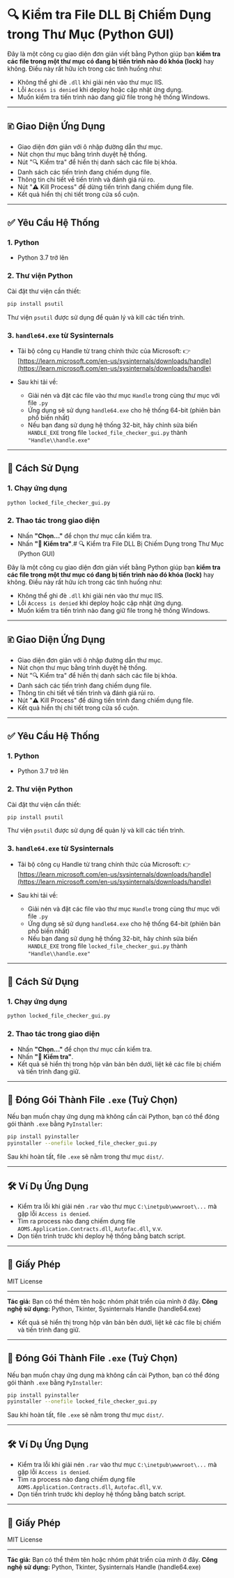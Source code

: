 # 🔍 Kiểm tra File DLL Bị Chiếm Dụng trong Thư Mục (Python GUI)

Đây là một công cụ giao diện đơn giản viết bằng Python giúp bạn **kiểm tra các file trong một thư mục có đang bị tiến trình nào đó khóa (lock)** hay không. Điều này rất hữu ích trong các tình huống như:

* Không thể ghi đè `.dll` khi giải nén vào thư mục IIS.
* Lỗi `Access is denied` khi deploy hoặc cập nhật ứng dụng.
* Muốn kiểm tra tiến trình nào đang giữ file trong hệ thống Windows.

---

## 🗈️ Giao Diện Ứng Dụng

* Giao diện đơn giản với ô nhập đường dẫn thư mục.
* Nút chọn thư mục bằng trình duyệt hệ thống.
* Nút "🔍 Kiểm tra" để hiển thị danh sách các file bị khóa.
* Danh sách các tiến trình đang chiếm dụng file.
* Thông tin chi tiết về tiến trình và đánh giá rủi ro.
* Nút "⚠️ Kill Process" để dừng tiến trình đang chiếm dụng file.
* Kết quả hiển thị chi tiết trong cửa sổ cuộn.

---

## ✅ Yêu Cầu Hệ Thống

### 1. Python

* Python 3.7 trở lên

### 2. Thư viện Python

Cài đặt thư viện cần thiết:

```bash
pip install psutil
```

Thư viện `psutil` được sử dụng để quản lý và kill các tiến trình.

### 3. `handle64.exe` từ Sysinternals

* Tải bộ công cụ Handle từ trang chính thức của Microsoft:
  👉 [https://learn.microsoft.com/en-us/sysinternals/downloads/handle](https://learn.microsoft.com/en-us/sysinternals/downloads/handle)

* Sau khi tải về:

  * Giải nén và đặt các file vào thư mục `Handle` trong cùng thư mục với file `.py`
  * Ứng dụng sẽ sử dụng `handle64.exe` cho hệ thống 64-bit (phiên bản phổ biến nhất)
  * Nếu bạn đang sử dụng hệ thống 32-bit, hãy chỉnh sửa biến `HANDLE_EXE` trong file `locked_file_checker_gui.py` thành `"Handle\\handle.exe"`

---

## 🚀 Cách Sử Dụng

### 1. Chạy ứng dụng

```bash
python locked_file_checker_gui.py
```

### 2. Thao tác trong giao diện

* Nhấn **"Chọn..."** để chọn thư mục cần kiểm tra.
* Nhấn **"🧪 Kiểm tra"**.# 🔍 Kiểm tra File DLL Bị Chiếm Dụng trong Thư Mục (Python GUI)

Đây là một công cụ giao diện đơn giản viết bằng Python giúp bạn **kiểm tra các file trong một thư mục có đang bị tiến trình nào đó khóa (lock)** hay không. Điều này rất hữu ích trong các tình huống như:

* Không thể ghi đè `.dll` khi giải nén vào thư mục IIS.
* Lỗi `Access is denied` khi deploy hoặc cập nhật ứng dụng.
* Muốn kiểm tra tiến trình nào đang giữ file trong hệ thống Windows.

---

## 🗈️ Giao Diện Ứng Dụng

* Giao diện đơn giản với ô nhập đường dẫn thư mục.
* Nút chọn thư mục bằng trình duyệt hệ thống.
* Nút "🔍 Kiểm tra" để hiển thị danh sách các file bị khóa.
* Danh sách các tiến trình đang chiếm dụng file.
* Thông tin chi tiết về tiến trình và đánh giá rủi ro.
* Nút "⚠️ Kill Process" để dừng tiến trình đang chiếm dụng file.
* Kết quả hiển thị chi tiết trong cửa sổ cuộn.

---

## ✅ Yêu Cầu Hệ Thống

### 1. Python

* Python 3.7 trở lên

### 2. Thư viện Python

Cài đặt thư viện cần thiết:

```bash
pip install psutil
```

Thư viện `psutil` được sử dụng để quản lý và kill các tiến trình.

### 3. `handle64.exe` từ Sysinternals

* Tải bộ công cụ Handle từ trang chính thức của Microsoft:
  👉 [https://learn.microsoft.com/en-us/sysinternals/downloads/handle](https://learn.microsoft.com/en-us/sysinternals/downloads/handle)

* Sau khi tải về:

  * Giải nén và đặt các file vào thư mục `Handle` trong cùng thư mục với file `.py`
  * Ứng dụng sẽ sử dụng `handle64.exe` cho hệ thống 64-bit (phiên bản phổ biến nhất)
  * Nếu bạn đang sử dụng hệ thống 32-bit, hãy chỉnh sửa biến `HANDLE_EXE` trong file `locked_file_checker_gui.py` thành `"Handle\\handle.exe"`

---

## 🚀 Cách Sử Dụng

### 1. Chạy ứng dụng

```bash
python locked_file_checker_gui.py
```

### 2. Thao tác trong giao diện

* Nhấn **"Chọn..."** để chọn thư mục cần kiểm tra.
* Nhấn **"🧪 Kiểm tra"**.
* Kết quả sẽ hiển thị trong hộp văn bản bên dưới, liệt kê các file bị chiếm và tiến trình đang giữ.

---

## 📆 Đóng Gói Thành File `.exe` (Tuỳ Chọn)

Nếu bạn muốn chạy ứng dụng mà không cần cài Python, bạn có thể đóng gói thành `.exe` bằng `PyInstaller`:

```bash
pip install pyinstaller
pyinstaller --onefile locked_file_checker_gui.py
```

Sau khi hoàn tất, file `.exe` sẽ nằm trong thư mục `dist/`.

---

## 🛠 Ví Dụ Ứng Dụng

* Kiểm tra lỗi khi giải nén `.rar` vào thư mục `C:\inetpub\wwwroot\...` mà gặp lỗi `Access is denied`.
* Tìm ra process nào đang chiếm dụng file `AOMS.Application.Contracts.dll`, `Autofac.dll`, v.v.
* Dọn tiến trình trước khi deploy hệ thống bằng batch script.

---

## 📄 Giấy Phép

MIT License

---

**Tác giả:** Bạn có thể thêm tên hoặc nhóm phát triển của mình ở đây.
**Công nghệ sử dụng:** Python, Tkinter, Sysinternals Handle (handle64.exe)

* Kết quả sẽ hiển thị trong hộp văn bản bên dưới, liệt kê các file bị chiếm và tiến trình đang giữ.

---

## 📆 Đóng Gói Thành File `.exe` (Tuỳ Chọn)

Nếu bạn muốn chạy ứng dụng mà không cần cài Python, bạn có thể đóng gói thành `.exe` bằng `PyInstaller`:

```bash
pip install pyinstaller
pyinstaller --onefile locked_file_checker_gui.py
```

Sau khi hoàn tất, file `.exe` sẽ nằm trong thư mục `dist/`.

---

## 🛠 Ví Dụ Ứng Dụng

* Kiểm tra lỗi khi giải nén `.rar` vào thư mục `C:\inetpub\wwwroot\...` mà gặp lỗi `Access is denied`.
* Tìm ra process nào đang chiếm dụng file `AOMS.Application.Contracts.dll`, `Autofac.dll`, v.v.
* Dọn tiến trình trước khi deploy hệ thống bằng batch script.

---

## 📄 Giấy Phép

MIT License

---

**Tác giả:** Bạn có thể thêm tên hoặc nhóm phát triển của mình ở đây.
**Công nghệ sử dụng:** Python, Tkinter, Sysinternals Handle (handle64.exe)
